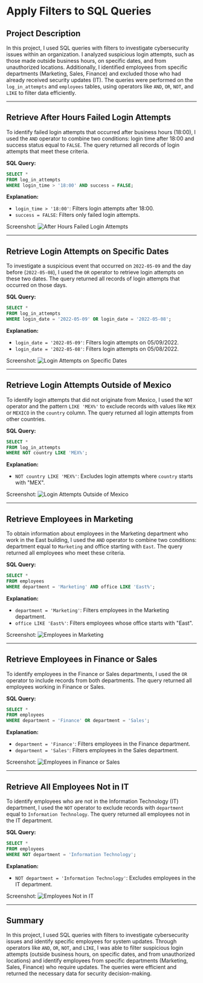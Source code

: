 # Apply Filters to SQL Queries

## Project Description
In this project, I used SQL queries with filters to investigate cybersecurity issues within an organization. I analyzed suspicious login attempts, such as those made outside business hours, on specific dates, and from unauthorized locations. Additionally, I identified employees from specific departments (Marketing, Sales, Finance) and excluded those who had already received security updates (IT). The queries were performed on the `log_in_attempts` and `employees` tables, using operators like `AND`, `OR`, `NOT`, and `LIKE` to filter data efficiently.

---

## Retrieve After Hours Failed Login Attempts
To identify failed login attempts that occurred after business hours (18:00), I used the `AND` operator to combine two conditions: login time after 18:00 and success status equal to `FALSE`. The query returned all records of login attempts that meet these criteria.

**SQL Query:**
```sql
SELECT *
FROM log_in_attempts
WHERE login_time > '18:00' AND success = FALSE;
```

**Explanation:**
- `login_time > '18:00'`: Filters login attempts after 18:00.
- `success = FALSE`: Filters only failed login attempts.

Screenshot:
![After Hours Failed Login Attempts](screenshots/01_print.png)

---

## Retrieve Login Attempts on Specific Dates
To investigate a suspicious event that occurred on `2022-05-09` and the day before (`2022-05-08`), I used the `OR` operator to retrieve login attempts on these two dates. The query returned all records of login attempts that occurred on those days.

**SQL Query:**
```sql
SELECT *
FROM log_in_attempts
WHERE login_date = '2022-05-09' OR login_date = '2022-05-08';
```

**Explanation:**
- `login_date = '2022-05-09'`: Filters login attempts on 05/09/2022.
- `login_date = '2022-05-08'`: Filters login attempts on 05/08/2022.

Screenshot:
![Login Attempts on Specific Dates](screenshots/02_print.png)

---

## Retrieve Login Attempts Outside of Mexico
To identify login attempts that did not originate from Mexico, I used the `NOT` operator and the pattern `LIKE 'MEX%'` to exclude records with values like `MEX` or `MEXICO` in the `country` column. The query returned all login attempts from other countries.

**SQL Query:**
```sql
SELECT *
FROM log_in_attempts
WHERE NOT country LIKE 'MEX%';
```

**Explanation:**
- `NOT country LIKE 'MEX%'`: Excludes login attempts where `country` starts with "MEX".

Screenshot:
![Login Attempts Outside of Mexico](screenshots/03_print.png)

---

## Retrieve Employees in Marketing
To obtain information about employees in the Marketing department who work in the East building, I used the `AND` operator to combine two conditions: department equal to `Marketing` and office starting with `East`. The query returned all employees who meet these criteria.

**SQL Query:**
```sql
SELECT *
FROM employees
WHERE department = 'Marketing' AND office LIKE 'East%';
```

**Explanation:**
- `department = 'Marketing'`: Filters employees in the Marketing department.
- `office LIKE 'East%'`: Filters employees whose office starts with "East".

Screenshot:
![Employees in Marketing](screenshots/04_print.png)

---

## Retrieve Employees in Finance or Sales
To identify employees in the Finance or Sales departments, I used the `OR` operator to include records from both departments. The query returned all employees working in Finance or Sales.

**SQL Query:**
```sql
SELECT *
FROM employees
WHERE department = 'Finance' OR department = 'Sales';
```

**Explanation:**
- `department = 'Finance'`: Filters employees in the Finance department.
- `department = 'Sales'`: Filters employees in the Sales department.

Screenshot:
![Employees in Finance or Sales](screenshots/05_print.png)

---

## Retrieve All Employees Not in IT
To identify employees who are not in the Information Technology (IT) department, I used the `NOT` operator to exclude records with `department` equal to `Information Technology`. The query returned all employees not in the IT department.

**SQL Query:**
```sql
SELECT *
FROM employees
WHERE NOT department = 'Information Technology';
```

**Explanation:**
- `NOT department = 'Information Technology'`: Excludes employees in the IT department.

Screenshot:
![Employees Not in IT](screenshots/06_print.png)

---

## Summary
In this project, I used SQL queries with filters to investigate cybersecurity issues and identify specific employees for system updates. Through operators like `AND`, `OR`, `NOT`, and `LIKE`, I was able to filter suspicious login attempts (outside business hours, on specific dates, and from unauthorized locations) and identify employees from specific departments (Marketing, Sales, Finance) who require updates. The queries were efficient and returned the necessary data for security decision-making.
